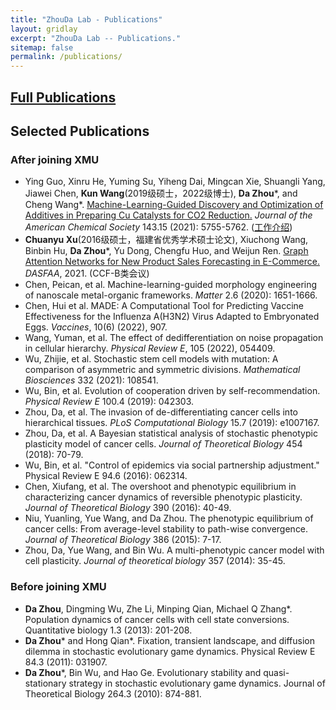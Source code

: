 ```yaml
---
title: "ZhouDa Lab - Publications"
layout: gridlay
excerpt: "ZhouDa Lab -- Publications."
sitemap: false
permalink: /publications/
---
```



## [Full Publications](https://scholar.google.com/citations?user=i9YneRcAAAAJ&hl=zh-CN) 

## Selected Publications 

### After joining XMU

- Ying Guo, Xinru He, Yuming Su, Yiheng Dai, Mingcan Xie, Shuangli Yang, Jiawei Chen, **Kun Wang**(2019级硕士，2022级博士), **Da Zhou***, and Cheng Wang*. [Machine-Learning-Guided Discovery and Optimization of Additives in Preparing Cu Catalysts for CO2 Reduction.](https://pubs.acs.org/doi/abs/10.1021/jacs.1c00339) *Journal of the American Chemical Society* 143.15 (2021): 5755-5762. ([工作介绍](https://chem.xmu.edu.cn/info/1274/10577.htm))
- **Chuanyu Xu**(2016级硕士，福建省优秀学术硕士论文), Xiuchong Wang, Binbin Hu, **Da Zhou***, Yu Dong, Chengfu Huo, and Weijun Ren. [Graph Attention Networks for New Product Sales Forecasting in E-Commerce.](https://link.springer.com/chapter/10.1007/978-3-030-73200-4_39) *DASFAA*, 2021. (CCF-B类会议)
- Chen, Peican, et al. Machine-learning-guided morphology engineering of nanoscale metal-organic frameworks. *Matter* 2.6 (2020): 1651-1666.
- Chen, Hui et al. MADE: A Computational Tool for Predicting Vaccine Effectiveness for the Influenza A(H3N2) Virus Adapted to Embryonated Eggs. *Vaccines*, 10(6) (2022), 907.
- Wang, Yuman, et al. The effect of dedifferentiation on noise propagation in cellular hierarchy. *Physical Review E*, 105 (2022), 054409.
- Wu, Zhijie, et al. Stochastic stem cell models with mutation: A comparison of asymmetric and symmetric divisions. *Mathematical Biosciences* 332 (2021): 108541.
- Wu, Bin, et al. Evolution of cooperation driven by self-recommendation. *Physical Review E* 100.4 (2019): 042303.
- Zhou, Da, et al. The invasion of de-differentiating cancer cells into hierarchical tissues. *PLoS Computational Biology* 15.7 (2019): e1007167.
- Zhou, Da, et al. A Bayesian statistical analysis of stochastic phenotypic plasticity model of cancer cells. *Journal of Theoretical Biology* 454 (2018): 70-79.
- Wu, Bin, et al. "Control of epidemics via social partnership adjustment." Physical Review E 94.6 (2016): 062314.
- Chen, Xiufang, et al. The overshoot and phenotypic equilibrium in characterizing cancer dynamics of reversible phenotypic plasticity. *Journal of Theoretical Biology* 390 (2016): 40-49.
- Niu, Yuanling, Yue Wang, and Da Zhou. The phenotypic equilibrium of cancer cells: From average-level stability to path-wise convergence. *Journal of Theoretical Biology* 386 (2015): 7-17.
- Zhou, Da, Yue Wang, and Bin Wu. A multi-phenotypic cancer model with cell plasticity. *Journal of theoretical biology* 357 (2014): 35-45.


### Before joining XMU
- **Da Zhou**, Dingming Wu, Zhe Li, Minping Qian, Michael Q Zhang*. Population dynamics of cancer cells with cell state conversions. Quantitative biology 1.3 (2013): 201-208.
- **Da Zhou*** and Hong Qian*. Fixation, transient landscape, and diffusion dilemma in stochastic evolutionary game dynamics. Physical Review E 84.3 (2011): 031907.
- **Da Zhou***, Bin Wu, and Hao Ge. Evolutionary stability and quasi-stationary strategy in stochastic evolutionary game dynamics. Journal of Theoretical Biology 264.3 (2010): 874-881.

